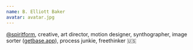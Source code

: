 ```yaml
---
name: B. Elliott Baker
avatar: avatar.jpg
---
```


[@spiritform](https://twitter.com/spiritform), creative, art director, motion designer, synthographer, image sorter
([getbase.app](http://getbase.app)), process junkie, freethinker 🇺🇸
